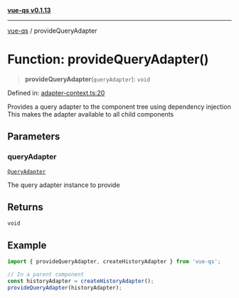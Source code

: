 [**vue-qs v0.1.13**](../README.md)

***

[vue-qs](../README.md) / provideQueryAdapter

# Function: provideQueryAdapter()

> **provideQueryAdapter**(`queryAdapter`): `void`

Defined in: [adapter-context.ts:20](https://github.com/iamsomraj/vue-qs/blob/a4643e0077390aa3ef25224e2e3a0792449f830c/src/adapter-context.ts#L20)

Provides a query adapter to the component tree using dependency injection
This makes the adapter available to all child components

## Parameters

### queryAdapter

[`QueryAdapter`](../type-aliases/QueryAdapter.md)

The query adapter instance to provide

## Returns

`void`

## Example

```typescript
import { provideQueryAdapter, createHistoryAdapter } from 'vue-qs';

// In a parent component
const historyAdapter = createHistoryAdapter();
provideQueryAdapter(historyAdapter);
```
